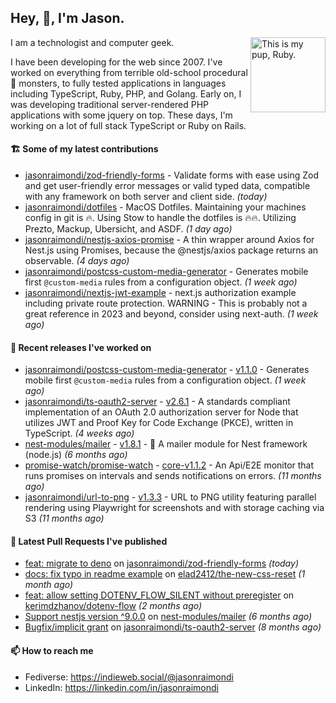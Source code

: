 ## Hey, :wave:, I'm Jason.

<img align='right' alt="This is my pup, Ruby." src='https://jasonraimondi.com/misc/me/zombie-ruby-trimmed@2x.png' width='120px'>

I am a technologist and computer geek.

I have been developing for the web since 2007. I've worked on everything from terrible old-school procedural :spaghetti: monsters, to fully tested applications in languages including TypeScript, Ruby, PHP, and Golang. Early on, I was developing traditional server-rendered PHP applications with some jquery on top. These days, I'm working on a lot of full stack TypeScript or Ruby on Rails.

#### 🏗️ Some of my latest contributions


- [jasonraimondi/zod-friendly-forms](https://github.com/jasonraimondi/zod-friendly-forms) - Validate forms with ease using Zod and get user-friendly error messages or valid typed data, compatible with any framework on both server and client side. _(today)_
- [jasonraimondi/dotfiles](https://github.com/jasonraimondi/dotfiles) - MacOS Dotfiles. Maintaining your machines config in git is :fire:. Using Stow to handle the dotfiles is :fire::fire:. Utilizing Prezto, Mackup, Ubersicht, and ASDF. _(1 day ago)_
- [jasonraimondi/nestjs-axios-promise](https://github.com/jasonraimondi/nestjs-axios-promise) - A thin wrapper around Axios for Nest.js using Promises, because the @nestjs/axios package returns an observable. _(4 days ago)_
- [jasonraimondi/postcss-custom-media-generator](https://github.com/jasonraimondi/postcss-custom-media-generator) - Generates mobile first `@custom-media` rules from a configuration object. _(1 week ago)_
- [jasonraimondi/nextjs-jwt-example](https://github.com/jasonraimondi/nextjs-jwt-example) - next.js authorization example including private route protection. WARNING - This is probably not a great reference in 2023 and beyond, consider using next-auth. _(1 week ago)_

#### 💼 Recent releases I've worked on


- [jasonraimondi/postcss-custom-media-generator](https://github.com/jasonraimondi/postcss-custom-media-generator) - [v1.1.0](https://github.com/jasonraimondi/postcss-custom-media-generator/releases/tag/v1.1.0)  - Generates mobile first `@custom-media` rules from a configuration object. _(1 week ago)_
- [jasonraimondi/ts-oauth2-server](https://github.com/jasonraimondi/ts-oauth2-server) - [v2.6.1](https://github.com/jasonraimondi/ts-oauth2-server/releases/tag/v2.6.1)  - A standards compliant implementation of an OAuth 2.0 authorization server for Node that utilizes JWT and Proof Key for Code Exchange (PKCE), written in TypeScript.  _(4 weeks ago)_
- [nest-modules/mailer](https://github.com/nest-modules/mailer) - [v1.8.1](https://github.com/nest-modules/mailer/releases/tag/v1.8.1)  - 📨 A mailer module for Nest framework (node.js) _(6 months ago)_
- [promise-watch/promise-watch](https://github.com/promise-watch/promise-watch) - [core-v1.1.2](https://github.com/promise-watch/promise-watch/releases/tag/core-v1.1.2)  - An Api/E2E monitor that runs promises on intervals and sends notifications on errors.  _(11 months ago)_
- [jasonraimondi/url-to-png](https://github.com/jasonraimondi/url-to-png) - [v1.3.3](https://github.com/jasonraimondi/url-to-png/releases/tag/v1.3.3)  - URL to PNG utility featuring parallel rendering using Playwright for screenshots and with storage caching via S3 _(11 months ago)_

#### 🔨 Latest Pull Requests I've published


- [feat: migrate to deno](https://github.com/jasonraimondi/zod-friendly-forms/pull/1) on [jasonraimondi/zod-friendly-forms](https://github.com/jasonraimondi/zod-friendly-forms) _(today)_
- [docs: fix typo in readme example](https://github.com/elad2412/the-new-css-reset/pull/55) on [elad2412/the-new-css-reset](https://github.com/elad2412/the-new-css-reset) _(1 month ago)_
- [feat: allow setting DOTENV_FLOW_SILENT without preregister](https://github.com/kerimdzhanov/dotenv-flow/pull/61) on [kerimdzhanov/dotenv-flow](https://github.com/kerimdzhanov/dotenv-flow) _(2 months ago)_
- [Support nestjs version ^9.0.0](https://github.com/nest-modules/mailer/pull/802) on [nest-modules/mailer](https://github.com/nest-modules/mailer) _(6 months ago)_
- [Bugfix/implicit grant](https://github.com/jasonraimondi/ts-oauth2-server/pull/51) on [jasonraimondi/ts-oauth2-server](https://github.com/jasonraimondi/ts-oauth2-server) _(8 months ago)_

#### 📫 How to reach me

- Fediverse: https://indieweb.social/@jasonraimondi
- LinkedIn: https://linkedin.com/in/jasonraimondi

